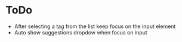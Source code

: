 # ToDo

* After selecting a tag from the list keep focus on the input element
* Auto show suggestions dropdow when focus on input
